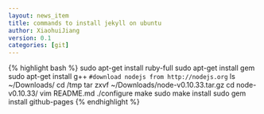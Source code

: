 ```yaml
---
layout: news_item
title: commands to install jekyll on ubuntu
author: XiaohuiJiang
version: 0.1
categories: [git]
---
```


{% highlight bash %}
sudo apt-get install ruby-full
sudo apt-get install gem
sudo apt-get install g++
`#download nodejs from http://nodejs.org`
ls ~/Downloads/
cd /tmp
tar zxvf ~/Downloads/node-v0.10.33.tar.gz 
cd node-v0.10.33/
vim README.md 
./configure 
make
sudo make install
sudo gem install github-pages
{% endhighlight %}
